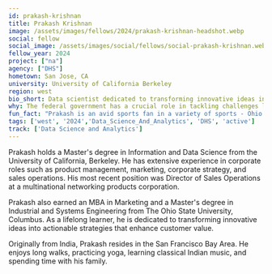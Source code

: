 ```yaml
---
id: prakash-krishnan
title: Prakash Krishnan
image: /assets/images/fellows/2024/prakash-krishnan-headshot.webp
social: fellow
social_image: /assets/images/social/fellows/social-prakash-krishnan.webp
fellow_year: 2024
project: ["na"]
agency: ["DHS"]
hometown: San Jose, CA
university: University of California Berkeley
region: west
bio_short: Data scientist dedicated to transforming innovative ideas into actionable strategies that enhance customer value
why: The federal government has a crucial role in tackling challenges like climate change, providing affordable healthcare, addressing social inequities, and safeguarding the nation. Serving in the U.S. government represents the highest form of service and honor. The U.S. Digital Corps offers a unique opportunity to leverage cutting-edge technologies, including AI, to advance the welfare and security of our country.
fun_fact: "Prakash is an avid sports fan in a variety of sports - Ohio State Football, World Cup Soccer, Cricket and 49er Football"
tags: ['west', '2024','Data_Science_And_Analytics', 'DHS', 'active']
track: ['Data Science and Analytics']
---
```


Prakash holds a Master's degree in Information and Data Science from the University of California, Berkeley. He has extensive experience in corporate roles such as product management, marketing, corporate strategy, and sales operations. His most recent position was Director of Sales Operations at a multinational networking products corporation.

Prakash also earned an MBA in Marketing and a Master's degree in Industrial and Systems Engineering from The Ohio State University, Columbus. As a lifelong learner, he is dedicated to transforming innovative ideas into actionable strategies that enhance customer value.

Originally from India, Prakash resides in the San Francisco Bay Area. He enjoys long walks, practicing yoga, learning classical Indian music, and spending time with his family.
